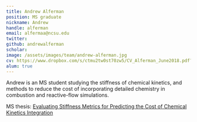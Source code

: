 ```yaml
---
title: Andrew Alferman
position: MS graduate
nickname: Andrew
handle: alferman
email: alfermaa@ncsu.edu
twitter:
github: andrewalferman
scholar:
image: /assets/images/team/andrew-alferman.jpg
cv: https://www.dropbox.com/s/ctmu2tw0st70zw5/CV_Alferman_June2018.pdf?raw=1
alum: true
---
```

Andrew is an MS student studying the stiffness of chemical kinetics, and methods to reduce the cost of incorporating detailed chemistry in combustion and reactive-flow simulations.

<i class="fas fa-book" aria-hidden="true"></i> MS thesis: [Evaluating Stiffness Metrics for Predicting the Cost of Chemical Kinetics Integration](http://ir.library.ncsu.edu/concern/graduate_thesis_or_dissertations/6d570268k)

[North Carolina State University]: http://ncsu.edu/
[Department of Computer Science]: http://mime.ncsu.edu
